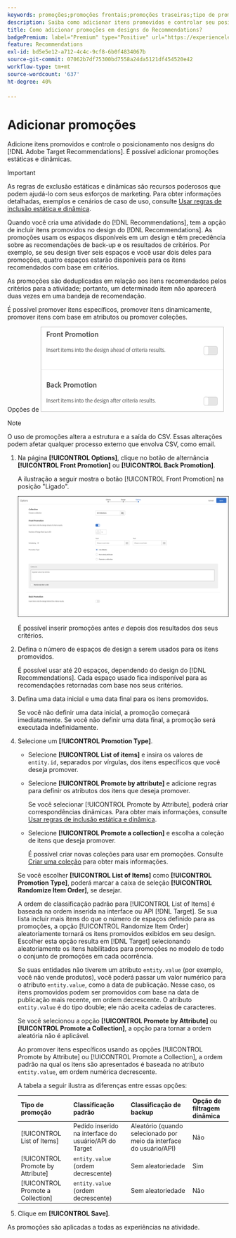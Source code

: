 ```yaml
---
keywords: promoções;promoções frontais;promoções traseiras;tipo de promoções;lista de itens;promover por atributo;promover uma coleção
description: Saiba como adicionar itens promovidos e controlar seu posicionamento nos designs do Adobe [!DNL Target] Recommendations. É possível adicionar promoções estáticas e dinâmicas.
title: Como adicionar promoções em designs do Recommendations?
badgePremium: label="Premium" type="Positive" url="https://experienceleague.adobe.com/docs/target/using/introduction/intro.html?lang=pt-BR#premium newtab=true" tooltip="Consulte o que está incluído no Target Premium."
feature: Recommendations
exl-id: bd5e5e12-a712-4c4c-9cf8-6b0f4834067b
source-git-commit: 07062b7df75300bd7558a24da5121df454520e42
workflow-type: tm+mt
source-wordcount: '637'
ht-degree: 40%

---
```


# Adicionar promoções

Adicione itens promovidos e controle o posicionamento nos designs do [!DNL Adobe Target Recommendations]. É possível adicionar promoções estáticas e dinâmicas.

>[!IMPORTANT]
>
>As regras de exclusão estáticas e dinâmicas são recursos poderosos que podem ajudá-lo com seus esforços de marketing. Para obter informações detalhadas, exemplos e cenários de caso de uso, consulte [Usar regras de inclusão estática e dinâmica](/help/main/c-recommendations/c-algorithms/use-dynamic-and-static-inclusion-rules.md#concept_4CB5C0FA705D4E449BD0B37B3D987F9F).

Quando você cria uma atividade do [!DNL Recommendations], tem a opção de incluir itens promovidos no design do [!DNL Recommendations]. As promoções usam os espaços disponíveis em um design e têm precedência sobre as recomendações de back-up e os resultados de critérios. Por exemplo, se seu design tiver seis espaços e você usar dois deles para promoções, quatro espaços estarão disponíveis para os itens recomendados com base em critérios.

As promoções são deduplicadas em relação aos itens recomendados pelos critérios para a atividade; portanto, um determinado item não aparecerá duas vezes em uma bandeja de recomendação.

É possível promover itens específicos, promover itens dinamicamente, promover itens com base em atributos ou promover coleções.

Opções de ![[!UICONTROL Front Promotion] e [!UICONTROL Back Promotion] na interface do usuário [!DNL Target]](assets/add_promotion_toggles.png)

>[!NOTE]
>
>O uso de promoções altera a estrutura e a saída do CSV. Essas alterações podem afetar qualquer processo externo que envolva CSV, como email.

1. Na página **[!UICONTROL Options]**, clique no botão de alternância **[!UICONTROL Front Promotion]** ou **[!UICONTROL Back Promotion]**.

   A ilustração a seguir mostra o botão [!UICONTROL Front Promotion] na posição &quot;Ligado&quot;.

   ![Adicionar opções de Promoção principal](/help/main/c-recommendations/t-create-recs-activity/assets/add_promotion_front.png)

   É possível inserir promoções antes *e* depois dos resultados dos seus critérios.

1. Defina o número de espaços de design a serem usados para os itens promovidos.

   É possível usar até 20 espaços, dependendo do design do [!DNL Recommendations]. Cada espaço usado fica indisponível para as recomendações retornadas com base nos seus critérios.

1. Defina uma data inicial e uma data final para os itens promovidos.

   Se você não definir uma data inicial, a promoção começará imediatamente. Se você não definir uma data final, a promoção será executada indefinidamente.

1. Selecione um **[!UICONTROL Promotion Type]**.

   * Selecione **[!UICONTROL List of items]** e insira os valores de `entity.id`, separados por vírgulas, dos itens específicos que você deseja promover.

   * Selecione **[!UICONTROL Promote by attribute]** e adicione regras para definir os atributos dos itens que deseja promover.

     Se você selecionar [!UICONTROL Promote by Attribute], poderá criar correspondências dinâmicas. Para obter mais informações, consulte [Usar regras de inclusão estática e dinâmica](/help/main/c-recommendations/c-algorithms/use-dynamic-and-static-inclusion-rules.md#concept_4CB5C0FA705D4E449BD0B37B3D987F9F).

   * Selecione **[!UICONTROL Promote a collection]** e escolha a coleção de itens que deseja promover.

     É possível criar novas coleções para usar em promoções. Consulte [Criar uma coleção](/help/main/c-recommendations/c-products/collections.md#task_1256DFF6842141FCAADD9E1428EF7F08) para obter mais informações.

   Se você escolher **[!UICONTROL List of Items]** como **[!UICONTROL Promotion Type]**, poderá marcar a caixa de seleção **[!UICONTROL Randomize Item Order]**, se desejar.

   A ordem de classificação padrão para [!UICONTROL List of Items] é baseada na ordem inserida na interface ou API [!DNL Target]. Se sua lista incluir mais itens do que o número de espaços definido para as promoções, a opção [!UICONTROL Randomize Item Order] aleatoriamente tornará os itens promovidos exibidos em seu design. Escolher esta opção resulta em [!DNL Target] selecionando aleatoriamente os itens habilitados para promoções no modelo de todo o conjunto de promoções em cada ocorrência.

   Se suas entidades não tiverem um atributo `entity.value` (por exemplo, você não vende produtos), você poderá passar um valor numérico para o atributo `entity.value`, como a data de publicação. Nesse caso, os itens promovidos podem ser promovidos com base na data de publicação mais recente, em ordem decrescente. O atributo `entity.value` é do tipo double; ele não aceita cadeias de caracteres.

   Se você selecionou a opção **[!UICONTROL Promote by Attribute]** ou **[!UICONTROL Promote a Collection]**, a opção para tornar a ordem aleatória não é aplicável.

   Ao promover itens específicos usando as opções [!UICONTROL Promote by Attribute] ou [!UICONTROL Promote a Collection], a ordem padrão na qual os itens são apresentados é baseada no atributo `entity.value`, em ordem numérica decrescente.

   A tabela a seguir ilustra as diferenças entre essas opções:

   | Tipo de promoção | Classificação padrão | Classificação de backup | Opção de filtragem dinâmica |
   | --- | --- | --- | --- |
   | [!UICONTROL List of Items] | Pedido inserido na interface do usuário/API do Target | Aleatório (quando selecionado por meio da interface do usuário/API) | Não |
   | [!UICONTROL Promote by Attribute] | `entity.value` (ordem decrescente) | Sem aleatoriedade | Sim |
   | [!UICONTROL Promote a Collection] | `entity.value` (ordem decrescente) | Sem aleatoriedade | Não |

1. Clique em **[!UICONTROL Save]**.

As promoções são aplicadas a todas as experiências na atividade.
